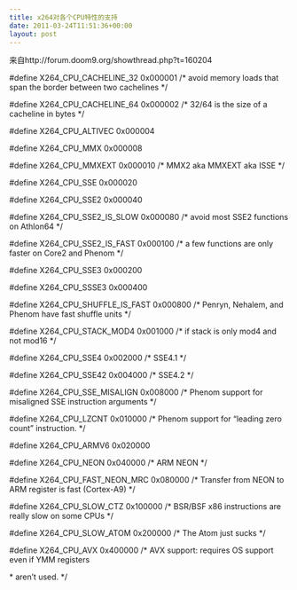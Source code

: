 ```yaml
---
title: x264对各个CPU特性的支持
date: 2011-03-24T11:51:36+00:00
layout: post
---
```

来自http://forum.doom9.org/showthread.php?t=160204

#define X264\_CPU\_CACHELINE_32 0x000001 /\* avoid memory loads that span the border between two cachelines \*/
  
#define X264\_CPU\_CACHELINE_64 0x000002 /\* 32/64 is the size of a cacheline in bytes \*/
  
#define X264\_CPU\_ALTIVEC 0x000004
  
#define X264\_CPU\_MMX 0x000008
  
#define X264\_CPU\_MMXEXT 0x000010 /\* MMX2 aka MMXEXT aka ISSE \*/
  
#define X264\_CPU\_SSE 0x000020
  
#define X264\_CPU\_SSE2 0x000040
  
#define X264\_CPU\_SSE2\_IS\_SLOW 0x000080 /\* avoid most SSE2 functions on Athlon64 \*/
  
#define X264\_CPU\_SSE2\_IS\_FAST 0x000100 /\* a few functions are only faster on Core2 and Phenom \*/
  
#define X264\_CPU\_SSE3 0x000200
  
#define X264\_CPU\_SSSE3 0x000400
  
#define X264\_CPU\_SHUFFLE\_IS\_FAST 0x000800 /\* Penryn, Nehalem, and Phenom have fast shuffle units \*/
  
#define X264\_CPU\_STACK_MOD4 0x001000 /\* if stack is only mod4 and not mod16 \*/
  
#define X264\_CPU\_SSE4 0x002000 /\* SSE4.1 \*/
  
#define X264\_CPU\_SSE42 0x004000 /\* SSE4.2 \*/
  
#define X264\_CPU\_SSE_MISALIGN 0x008000 /\* Phenom support for misaligned SSE instruction arguments \*/
  
#define X264\_CPU\_LZCNT 0x010000 /\* Phenom support for &#8220;leading zero count&#8221; instruction. \*/
  
#define X264\_CPU\_ARMV6 0x020000
  
#define X264\_CPU\_NEON 0x040000 /\* ARM NEON \*/
  
#define X264\_CPU\_FAST\_NEON\_MRC 0x080000 /\* Transfer from NEON to ARM register is fast (Cortex-A9) \*/
  
#define X264\_CPU\_SLOW_CTZ 0x100000 /\* BSR/BSF x86 instructions are really slow on some CPUs \*/
  
#define X264\_CPU\_SLOW_ATOM 0x200000 /\* The Atom just sucks \*/
  
#define X264\_CPU\_AVX 0x400000 /* AVX support: requires OS support even if YMM registers
                                             
\* aren&#8217;t used. \*/
